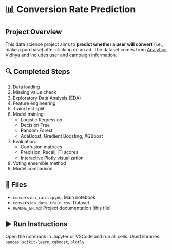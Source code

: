 # 📊 Conversion Rate Prediction

## Project Overview

This data science project aims to **predict whether a user will convert** (i.e., make a purchase) after clicking on an ad.
The dataset comes from [Analytics Vidhya](https://datahack.analyticsvidhya.com/) and includes user and campaign information.

## 🔍 Completed Steps

1. Data loading
2. Missing value check
3. Exploratory Data Analysis (EDA)
4. Feature engineering
5. Train/Test split
6. Model training:
   - Logistic Regression
   - Decision Tree
   - Random Forest
   - AdaBoost, Gradient Boosting, XGBoost
7. Evaluation:
   - Confusion matrices
   - Precision, Recall, F1 scores
   - Interactive Plotly visualization
8. Voting ensemble method
9. Model comparison

## 📁 Files

- `conversion_rate.ipynb`: Main notebook
- `conversion_data_train.csv`: Dataset
- `README_EN.md`: Project documentation (this file)

## ▶️ Run Instructions

Open the notebook in Jupyter or VSCode and run all cells.
Used libraries: `pandas`, `scikit-learn`, `xgboost`, `plotly`.